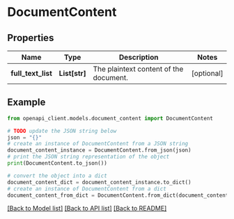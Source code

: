 # DocumentContent


## Properties

Name | Type | Description | Notes
------------ | ------------- | ------------- | -------------
**full_text_list** | **List[str]** | The plaintext content of the document. | [optional] 

## Example

```python
from openapi_client.models.document_content import DocumentContent

# TODO update the JSON string below
json = "{}"
# create an instance of DocumentContent from a JSON string
document_content_instance = DocumentContent.from_json(json)
# print the JSON string representation of the object
print(DocumentContent.to_json())

# convert the object into a dict
document_content_dict = document_content_instance.to_dict()
# create an instance of DocumentContent from a dict
document_content_from_dict = DocumentContent.from_dict(document_content_dict)
```
[[Back to Model list]](../README.md#documentation-for-models) [[Back to API list]](../README.md#documentation-for-api-endpoints) [[Back to README]](../README.md)


